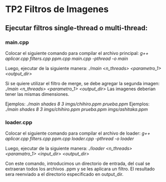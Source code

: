 # TP2 Filtros de Imagenes

## Ejecutar filtros single-thread o multi-thread:

### main.cpp

Colocar el siguiente comando para compilar el archivo principal:
_g++ aplicar.cpp filters.cpp ppm.cpp main.cpp -pthread -o main_

Luego, ejecutar de la siguiente manera:
_./main <filtro> <n_threads> <parametro_1> <imagen> <output_dir>_

Si se quiere utilizar el filtro de merge, se debe agregar la segunda imagen:
_./main <filtro> <n_threads> <parametro_1> <imagen> <output_dir> <imagen2>_
Las imagenes deberian tener las mismas dimensiones.

Ejemplos: _./main shades 8 3 imgs/chihiro.ppm prueba.ppm_
Ejemplos: _./main shades 8 3 imgs/chihiro.ppm prueba.ppm imgs/ashitaka.ppm_

### loader.cpp

Colocar el siguiente comando para compilar el archivo de loader:
_g++ aplicar.cpp filters.cpp ppm.cpp loader.cpp -pthread -o loader_

Luego, ejecutar de la siguiente manera:
_./loader <filtro> <n_threads> <paramatro_1> <input_dir> <output_dir>_

Con este comando, introducimos un directorio de entrada, del cual se extraeran todos los archivos .ppm y se les aplicara un filtro. El resultado sera reenviado a el directorio especificado en output_dir.
